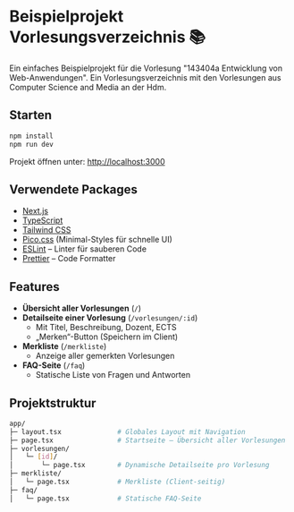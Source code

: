 # Beispielprojekt Vorlesungsverzeichnis 📚

Ein einfaches Beispielprojekt für die Vorlesung "143404a Entwicklung von Web-Anwendungen". Ein Vorlesungsverzeichnis mit den Vorlesungen aus Computer Science and Media an der Hdm.

## Starten

```bash
npm install
npm run dev
```

Projekt öffnen unter: [http://localhost:3000](http://localhost:3000)

## Verwendete Packages

- [Next.js](https://nextjs.org/)
- [TypeScript](https://www.typescriptlang.org/)
- [Tailwind CSS](https://tailwindcss.com/)
- [Pico.css](https://picocss.com/) (Minimal-Styles für schnelle UI)
- [ESLint](https://eslint.org/) – Linter für sauberen Code
- [Prettier](https://prettier.io/) – Code Formatter

## Features

- **Übersicht aller Vorlesungen** (`/`)
- **Detailseite einer Vorlesung** (`/vorlesungen/:id`)
  - Mit Titel, Beschreibung, Dozent, ECTS
  - „Merken“-Button (Speichern im Client)
- **Merkliste** (`/merkliste`)
  - Anzeige aller gemerkten Vorlesungen
- **FAQ-Seite** (`/faq`)
  - Statische Liste von Fragen und Antworten

## Projektstruktur

```bash
app/
├─ layout.tsx              # Globales Layout mit Navigation
├─ page.tsx                # Startseite – Übersicht aller Vorlesungen
├─ vorlesungen/
│   └─ [id]/
│       └─ page.tsx        # Dynamische Detailseite pro Vorlesung
├─ merkliste/
│   └─ page.tsx            # Merkliste (Client-seitig)
├─ faq/
│   └─ page.tsx            # Statische FAQ-Seite
```
